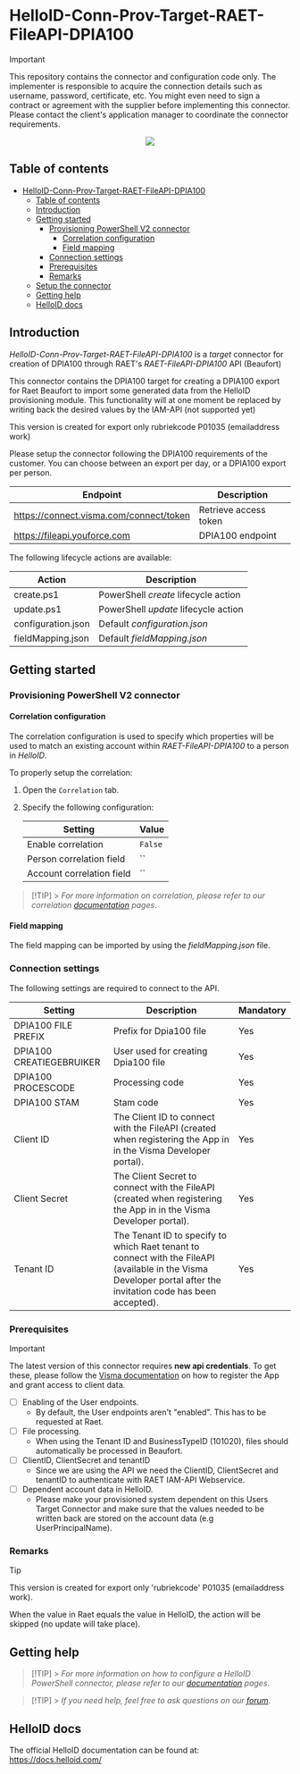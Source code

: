 # HelloID-Conn-Prov-Target-RAET-FileAPI-DPIA100

> [!IMPORTANT]
> This repository contains the connector and configuration code only. The implementer is responsible to acquire the connection details such as username, password, certificate, etc. You might even need to sign a contract or agreement with the supplier before implementing this connector. Please contact the client's application manager to coordinate the connector requirements.

<p align="center">
  <img src="https://github.com/Tools4everBV/HelloID-Conn-Prov-Target-Raet-FileAPI-DPIA100/blob/main/Logo.png?raw=true">
</p>

## Table of contents

- [HelloID-Conn-Prov-Target-RAET-FileAPI-DPIA100](#helloid-conn-prov-target-RAET-FileAPI-DPIA100)
  - [Table of contents](#table-of-contents)
  - [Introduction](#introduction)
  - [Getting started](#getting-started)
    - [Provisioning PowerShell V2 connector](#provisioning-powershell-v2-connector)
      - [Correlation configuration](#correlation-configuration)
      - [Field mapping](#field-mapping)
    - [Connection settings](#connection-settings)
    - [Prerequisites](#prerequisites)
    - [Remarks](#remarks)
  - [Setup the connector](#setup-the-connector)
  - [Getting help](#getting-help)
  - [HelloID docs](#helloid-docs)

## Introduction

_HelloID-Conn-Prov-Target-RAET-FileAPI-DPIA100_ is a _target_ connector for creation of DPIA100 through RAET's _RAET-FileAPI-DPIA100_ API (Beaufort)

This connector contains the DPIA100 target for creating a DPIA100 export for Raet Beaufort to import some generated data from the HelloID provisioning module. This functionality will at one moment be replaced by writing back the desired values by the IAM-API (not supported yet)

This version is created for export only rubriekcode P01035 (emailaddress work)

Please setup the connector following the DPIA100 requirements of the customer. You can choose between an export per day, or a DPIA100 export per person.

| Endpoint                                | Description           |
| --------------------------------------- | --------------------- |
| https://connect.visma.com/connect/token | Retrieve access token |
| https://fileapi.youforce.com            | DPIA100 endpoint      |

The following lifecycle actions are available:

| Action             | Description                          |
| ------------------ | ------------------------------------ |
| create.ps1         | PowerShell _create_ lifecycle action |
| update.ps1         | PowerShell _update_ lifecycle action |
| configuration.json | Default _configuration.json_         |
| fieldMapping.json  | Default _fieldMapping.json_          |

## Getting started

### Provisioning PowerShell V2 connector

#### Correlation configuration

The correlation configuration is used to specify which properties will be used to match an existing account within _RAET-FileAPI-DPIA100_ to a person in _HelloID_.

To properly setup the correlation:

1. Open the `Correlation` tab.

2. Specify the following configuration:

   | Setting                   | Value   |
   | ------------------------- | ------- |
   | Enable correlation        | `False` |
   | Person correlation field  | ``      |
   | Account correlation field | ``      |

> [!TIP] > _For more information on correlation, please refer to our correlation [documentation](https://docs.helloid.com/en/provisioning/target-systems/powershell-v2-target-systems/correlation.html) pages_.

#### Field mapping

The field mapping can be imported by using the _fieldMapping.json_ file.

### Connection settings

The following settings are required to connect to the API.

| Setting                  | Description                                                                                                                                                      | Mandatory |
| ------------------------ | ---------------------------------------------------------------------------------------------------------------------------------------------------------------- | --------- |
| DPIA100 FILE PREFIX      | Prefix for Dpia100 file                                                                                                                                          | Yes       |
| DPIA100 CREATIEGEBRUIKER | User used for creating Dpia100 file                                                                                                                              | Yes       |
| DPIA100 PROCESCODE       | Processing code                                                                                                                                                  | Yes       |
| DPIA100 STAM             | Stam code                                                                                                                                                        | Yes       |
| Client ID                | The Client ID to connect with the FileAPI (created when registering the App in in the Visma Developer portal).                                                   | Yes       |
| Client Secret            | The Client Secret to connect with the FileAPI (created when registering the App in in the Visma Developer portal).                                               | Yes       |
| Tenant ID                | The Tenant ID to specify to which Raet tenant to connect with the FileAPI (available in the Visma Developer portal after the invitation code has been accepted). | Yes       |

### Prerequisites

> [!IMPORTANT]
> The latest version of this connector requires **new api credentials**. To get these, please follow the [Visma documentation](https://community.visma.com/t5/Kennisbank-Youforce-API/Visma-Developer-portal-een-account-aanmaken-applicatie/ta-p/527059) on how to register the App and grant access to client data.

- [ ] Enabling of the User endpoints.
  - By default, the User endpoints aren't "enabled". This has to be requested at Raet.
- [ ] File processing.
  - When using the Tenant ID and BusinessTypeID (101020), files should automatically be processed in Beaufort.
- [ ] ClientID, ClientSecret and tenantID
  - Since we are using the API we need the ClientID, ClientSecret and tenantID to authenticate with RAET IAM-API Webservice.
- [ ] Dependent account data in HelloID.
  - Please make your provisioned system dependent on this Users Target Connector and make sure that the values needed to be written back are stored on the account data (e.g UserPrincipalName).

### Remarks

> [!TIP]
> This version is created for export only 'rubriekcode' P01035 (emailaddress work).
>
> When the value in Raet equals the value in HelloID, the action will be skipped (no update will take place).

## Getting help

> [!TIP] > _For more information on how to configure a HelloID PowerShell connector, please refer to our [documentation](https://docs.helloid.com/en/provisioning/target-systems/powershell-v2-target-systems.html) pages_.

> [!TIP] > _If you need help, feel free to ask questions on our [forum](https://forum.helloid.com)_.

## HelloID docs

The official HelloID documentation can be found at: https://docs.helloid.com/
